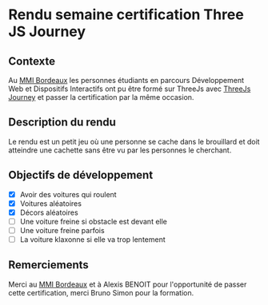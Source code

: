 # Rendu semaine certification Three JS Journey

## Contexte

Au [MMI Bordeaux](https://mmibordeaux.com) les personnes étudiants en parcours Développement Web et Dispositifs Interactifs ont pu être formé sur ThreeJs avec [ThreeJs Journey](https://threejs-journey.com/) et passer la certification par la même occasion.

## Description du rendu

Le rendu est un petit jeu où une personne se cache dans le brouillard et doit atteindre une cachette sans être vu par les personnes le cherchant.

## Objectifs de développement

- [x] Avoir des voitures qui roulent
- [x] Voitures aléatoires
- [x] Décors aléatoires
- [ ] Une voiture freine si obstacle est devant elle
- [ ] Une voiture freine parfois
- [ ] La voiture klaxonne si elle va trop lentement

## Remerciements

Merci au [MMI Bordeaux](https://mmibordeaux.com) et à Alexis BENOIT pour l'opportunité de passer cette certification, merci Bruno Simon pour la formation.
